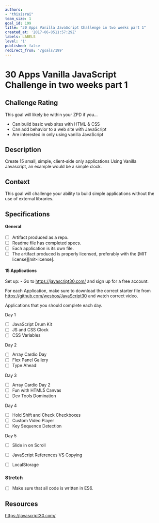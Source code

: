 ```yaml
---
authors:
- "thisisrai"
team_size: 1
goal_id: 199
title: "30 Apps Vanilla JavaScript Challenge in two weeks part 1"
created_at: '2017-06-0511:57:29Z'
labels: LABELS
level: '1'
published: false
redirect_from: '/goals/199'
---
```


# 30 Apps Vanilla JavaScript Challenge in two weeks part 1

## Challenge Rating

This goal will likely be within your ZPD if you...

- Can build basic web sites with HTML & CSS
- Can add behavior to a web site with JavaScript
- Are interested in only using vanilla JavaScript

## Description

Create 15 small, simple, client-side only applications Using Vanilla Javascript, an example would be a simple clock.


## Context

This goal will challenge your ability to build simple applications without the use of external libraries.

## Specifications

#### General

- [ ] Artifact produced as a repo.
- [ ] Readme file has completed specs.
- [ ] Each application is its own file.
- [ ] The artifact produced is properly licensed, preferably with the [MIT license][mit-license].

#### 15 Applications

Set up:
    - Go to https://javascript30.com/ and sign up for a free account.

For each Application, make sure to download the correct starter file from https://github.com/wesbos/JavaScript30 and watch correct video.

Applications that you should complete each day.

Day 1
- [ ] JavaScript Drum Kit
- [ ] JS and CSS Clock
- [ ] CSS Variables

Day 2
- [ ] Array Cardio Day
- [ ] Flex Panel Gallery
- [ ] Type Ahead

Day 3
- [ ] Array Cardio Day 2
- [ ] Fun with HTML5 Canvas
- [ ] Dev Tools Domination

Day 4
- [ ] Hold Shift and Check Checkboxes
- [ ] Custom Video Player
- [ ] Key Sequence Detection

Day 5
- [ ] Slide in on Scroll
- [ ] JavaScript References VS Copying
- [ ] LocalStorage


### Stretch

- [ ] Make sure that all code is written in ES6.

## Resources

https://javascript30.com/
